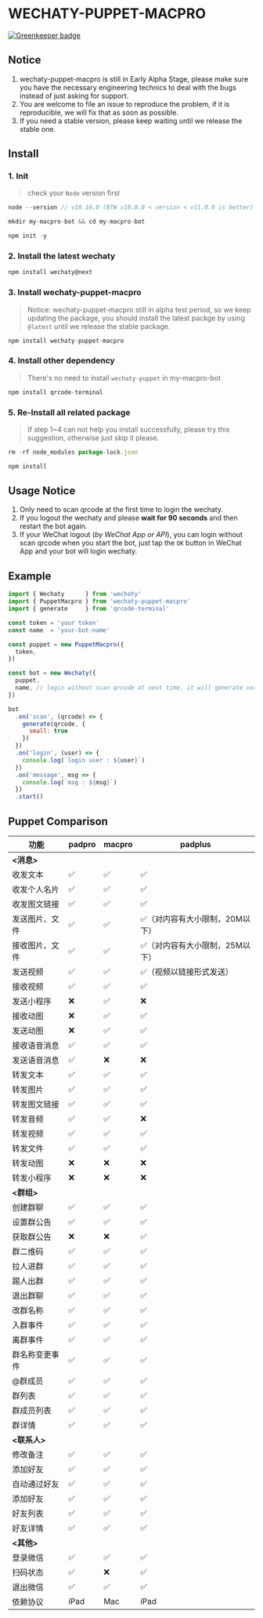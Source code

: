 # WECHATY-PUPPET-MACPRO

[![Greenkeeper badge](https://badges.greenkeeper.io/juzibot/wechaty-puppet-macpro.svg)](https://greenkeeper.io/)

## Notice

1. wechaty-puppet-macpro is still in Early Alpha Stage, please make sure you have the necessary engineering technics to deal with the bugs instead of just asking for support.
2. You are welcome to file an issue to reproduce the problem, if it is reproducible, we will fix that as soon as possible.
3. If you need a stable version, please keep waiting until we release the stable one.

## Install

### 1. Init

> check your `Node` version first

```js
node --version // v10.16.0 (BTW v10.0.0 < version < v11.0.0 is better)
```

```js
mkdir my-macpro-bot && cd my-macpro-bot

npm init -y
```

### 2. Install the latest wechaty

```js
npm install wechaty@next
```

### 3. Install wechaty-puppet-macpro

> Notice: wechaty-puppet-macpro still in alpha test period, so we keep updating the package, you should install the latest packge by using `@latest` until we release the stable package.

```js
npm install wechaty-puppet-macpro
```

### 4. Install other dependency

> There's no need to install `wechaty-puppet` in my-macpro-bot

```js
npm install qrcode-terminal
```

### 5. Re-Install all related package

> If step 1~4 can not help you install successfully, please try this suggestion, otherwise just skip it please.

```js
rm -rf node_modules package-lock.json

npm install
```

## Usage Notice

1. Only need to scan qrcode at the first time to login the wechaty.
2. If you logout the wechaty and please **wait for 90 seconds** and then restart the bot again.
3. If your WeChat logout (*by WeChat App or API*), you can login without scan qrcode when you start the bot, just tap the `OK` button in WeChat App and your bot will login wechaty.

## Example

```js
import { Wechaty      } from 'wechaty'
import { PuppetMacpro } from 'wechaty-puppet-macpro'
import { generate     } from 'qrcode-terminal'

const token = 'your token'
const name  = 'your-bot-name'

const puppet = new PuppetMacpro({
  token,
})

const bot = new Wechaty({
  puppet,
  name, // login without scan qrcode at next time, it will generate xxxx.memory-card.json and save login data.
})

bot
  .on('scan', (qrcode) => {
    generate(qrcode, {
      small: true
    })
  })
  .on('login', (user) => {
    console.log(`login user : ${user}`)
  })
  .on('message', msg => {
    console.log(`msg : ${msg}`)
  })
  .start()
```

## Puppet Comparison

功能 | padpro | macpro | padplus
---|---|---|---
 **<消息>**|||
 收发文本|✅|✅|✅
 收发个人名片|✅|✅|✅
 收发图文链接|✅|✅|✅
 发送图片、文件|✅|✅|✅（对内容有大小限制，20M以下）
 接收图片、文件|✅|✅|✅（对内容有大小限制，25M以下）
 发送视频|✅|✅|✅（视频以链接形式发送）
 接收视频|✅|✅|✅
 发送小程序|❌|✅|❌
 接收动图|❌|✅|✅
 发送动图|❌|✅|✅
 接收语音消息|✅|✅|✅
 发送语音消息|✅|❌|❌
 转发文本|✅|✅|✅
 转发图片|✅|✅|✅
 转发图文链接|✅|✅|✅
 转发音频|✅|✅|❌
 转发视频|✅|✅|✅
 转发文件|✅|✅|✅
 转发动图|❌|❌|❌
 转发小程序|❌|❌|❌
 **<群组>**|||
 创建群聊|✅|✅|✅
 设置群公告|✅|✅|✅
 获取群公告|❌|❌|✅
 群二维码|✅|✅|✅
 拉人进群|✅|✅|✅
 踢人出群|✅|✅|✅
 退出群聊|✅|✅|✅
 改群名称|✅|✅|✅
 入群事件|✅|✅|✅
 离群事件|✅|✅|✅
 群名称变更事件|✅|✅|✅
 @群成员|✅|✅|✅
 群列表|✅|✅|✅
 群成员列表|✅|✅|✅
 群详情|✅|✅|✅
 **<联系人>**|||
 修改备注|✅|✅|✅
 添加好友|✅|✅|✅
 自动通过好友|✅|✅|✅
 添加好友|✅|✅|✅
 好友列表|✅|✅|✅
 好友详情|✅|✅|✅
 **<其他>**|||
 登录微信|✅|✅|✅
 扫码状态|✅|❌|✅
 退出微信|✅|✅|✅
 依赖协议|iPad|Mac|iPad|
